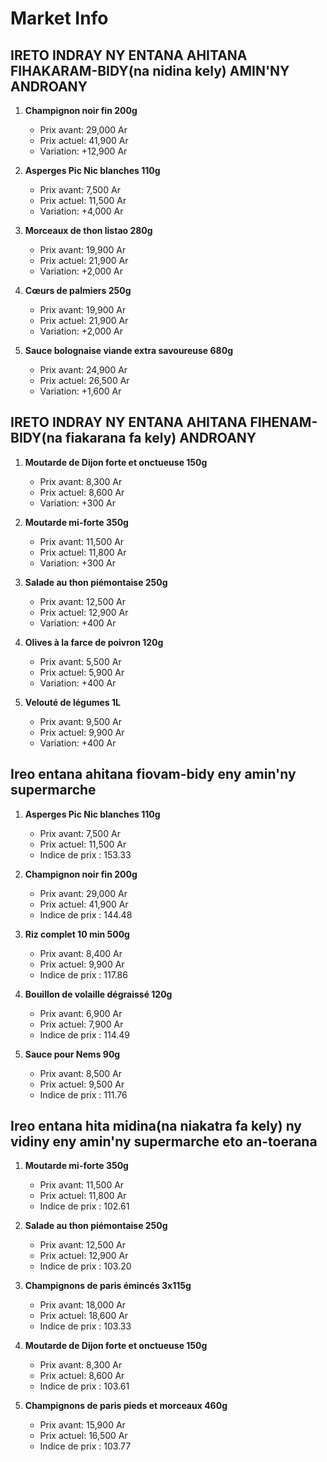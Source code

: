 # Market Info

## IRETO INDRAY NY ENTANA AHITANA FIHAKARAM-BIDY(na nidina kely) AMIN'NY ANDROANY

1. **Champignon noir fin 200g**
   - Prix avant: 29,000 Ar
   - Prix actuel: 41,900 Ar
   - Variation: +12,900 Ar

2. **Asperges Pic Nic blanches 110g**
   - Prix avant: 7,500 Ar
   - Prix actuel: 11,500 Ar
   - Variation: +4,000 Ar

3. **Morceaux de thon listao 280g**
   - Prix avant: 19,900 Ar
   - Prix actuel: 21,900 Ar
   - Variation: +2,000 Ar

4. **Cœurs de palmiers 250g**
   - Prix avant: 19,900 Ar
   - Prix actuel: 21,900 Ar
   - Variation: +2,000 Ar

5. **Sauce bolognaise viande extra savoureuse 680g**
   - Prix avant: 24,900 Ar
   - Prix actuel: 26,500 Ar
   - Variation: +1,600 Ar

## IRETO INDRAY NY ENTANA AHITANA FIHENAM-BIDY(na fiakarana fa kely) ANDROANY

1. **Moutarde de Dijon forte et onctueuse 150g**
   - Prix avant: 8,300 Ar
   - Prix actuel: 8,600 Ar
   - Variation: +300 Ar

2. **Moutarde mi-forte 350g**
   - Prix avant: 11,500 Ar
   - Prix actuel: 11,800 Ar
   - Variation: +300 Ar

3. **Salade au thon piémontaise 250g**
   - Prix avant: 12,500 Ar
   - Prix actuel: 12,900 Ar
   - Variation: +400 Ar

4. **Olives à la farce de poivron 120g**
   - Prix avant: 5,500 Ar
   - Prix actuel: 5,900 Ar
   - Variation: +400 Ar

5. **Velouté de légumes 1L**
   - Prix avant: 9,500 Ar
   - Prix actuel: 9,900 Ar
   - Variation: +400 Ar

## Ireo entana ahitana fiovam-bidy eny amin'ny supermarche

1. **Asperges Pic Nic blanches 110g**
   - Prix avant: 7,500 Ar
   - Prix actuel: 11,500 Ar
   - Indice de prix : 153.33

2. **Champignon noir fin 200g**
   - Prix avant: 29,000 Ar
   - Prix actuel: 41,900 Ar
   - Indice de prix : 144.48

3. **Riz complet 10 min 500g**
   - Prix avant: 8,400 Ar
   - Prix actuel: 9,900 Ar
   - Indice de prix : 117.86

4. **Bouillon de volaille dégraissé 120g**
   - Prix avant: 6,900 Ar
   - Prix actuel: 7,900 Ar
   - Indice de prix : 114.49

5. **Sauce pour Nems 90g**
   - Prix avant: 8,500 Ar
   - Prix actuel: 9,500 Ar
   - Indice de prix : 111.76

## Ireo entana hita midina(na niakatra fa kely) ny vidiny eny amin'ny supermarche eto an-toerana

1. **Moutarde mi-forte 350g**
   - Prix avant: 11,500 Ar
   - Prix actuel: 11,800 Ar
   - Indice de prix : 102.61

2. **Salade au thon piémontaise 250g**
   - Prix avant: 12,500 Ar
   - Prix actuel: 12,900 Ar
   - Indice de prix : 103.20

3. **Champignons de paris émincés 3x115g**
   - Prix avant: 18,000 Ar
   - Prix actuel: 18,600 Ar
   - Indice de prix : 103.33

4. **Moutarde de Dijon forte et onctueuse 150g**
   - Prix avant: 8,300 Ar
   - Prix actuel: 8,600 Ar
   - Indice de prix : 103.61

5. **Champignons de paris pieds et morceaux 460g**
   - Prix avant: 15,900 Ar
   - Prix actuel: 16,500 Ar
   - Indice de prix : 103.77

